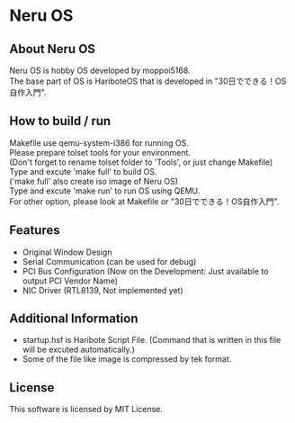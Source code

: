 Neru OS
===

About Neru OS
---------------
Neru OS is hobby OS developed by moppoi5168.<br>
The base part of OS is HariboteOS that is developed in "30日でできる！OS自作入門".

How to build / run
---------------
Makefile use qemu-system-i386 for running OS.<br>
Please prepare tolset tools for your environment.<br>
(Don't forget to rename tolset folder to 'Tools', or just change Makefile)<br>
Type and excute 'make full' to build OS.<br>
('make full' also create iso image of Neru OS)<br>
Type and excute 'make run' to run OS using QEMU.<br>
For other option, please look at Makefile or "30日でできる！OS自作入門".


Features
---------------
* Original Window Design
* Serial Communication (can be used for debug)
* PCI Bus Configuration (Now on the Development: Just available to output PCI Vendor Name)
* NIC Driver (RTL8139, Not implemented yet)

Additional Information
---------------
* startup.hsf is Haribote Script File.
(Command that is written in this file will be excuted automatically.)
* Some of the file like image is compressed by tek format.

License
---------------
This software is licensed by MIT License.

